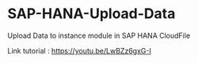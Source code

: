 # SAP-HANA-Upload-Data
Upload Data to instance module in SAP HANA CloudFile

Link tutorial : https://youtu.be/LwBZz6gxG-I
